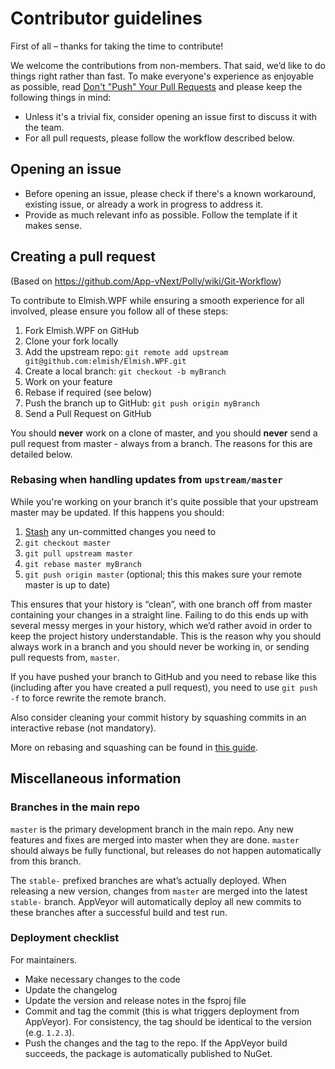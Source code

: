 Contributor guidelines
======================

First of all – thanks for taking the time to contribute!

We welcome the contributions from non-members. That said, we’d like to do things right rather than fast. To make everyone's experience as enjoyable as possible, read [Don't "Push" Your Pull Requests](https://www.igvita.com/2011/12/19/dont-push-your-pull-requests/) and please keep the following things in mind:

- Unless it's a trivial fix, consider opening an issue first to discuss it with the team.
- For all pull requests, please follow the workflow described below.

Opening an issue
----------------

- Before opening an issue, please check if there's a known workaround, existing issue, or already a work in progress to address it.
- Provide as much relevant info as possible. Follow the template if it makes sense.

Creating a pull request
-----------------------

(Based on https://github.com/App-vNext/Polly/wiki/Git-Workflow)

To contribute to Elmish.WPF while ensuring a smooth experience for all involved, please ensure you follow all of these steps:

1. Fork Elmish.WPF on GitHub
2. Clone your fork locally
3. Add the upstream repo: `git remote add upstream git@github.com:elmish/Elmish.WPF.git`
4. Create a local branch: `git checkout -b myBranch`
5. Work on your feature
6. Rebase if required (see below)
7. Push the branch up to GitHub: `git push origin myBranch`
8. Send a Pull Request on GitHub

You should **never** work on a clone of master, and you should **never** send a pull request from master - always from a branch. The reasons for this are detailed below.

### Rebasing when handling updates from `upstream/master`

While you're working on your branch it's quite possible that your upstream master may be updated. If this happens you should:

1. [Stash](https://git-scm.com/book/en/v2/Git-Tools-Stashing-and-Cleaning) any un-committed changes you need to
2. `git checkout master`
3. `git pull upstream master`
4. `git rebase master myBranch`
5.  `git push origin master` (optional; this this makes sure your remote master is up to date)

This ensures that your history is “clean”, with one branch off from master containing your changes in a straight line. Failing to do this ends up with several messy merges in your history, which we’d rather avoid in order to keep the project history understandable. This is the reason why you should always work in a branch and you should never be working in, or sending pull requests from, `master`.

If you have pushed your branch to GitHub and you need to rebase like this (including after you have created a pull request), you need to use `git push -f` to force rewrite the remote branch.

Also consider cleaning your commit history by squashing commits in an interactive rebase (not mandatory).

More on rebasing and squashing can be found in [this guide](https://robots.thoughtbot.com/git-interactive-rebase-squash-amend-rewriting-history).

Miscellaneous information
-------------------------

### Branches in the main repo

`master` is the primary development branch in the main repo. Any new features and fixes are merged into master when they are done. `master` should always be fully functional, but releases do not happen automatically from this branch.

The  `stable-` prefixed branches are what’s actually deployed. When releasing a new version, changes from `master` are merged into the latest `stable-` branch. AppVeyor will automatically deploy all new commits to these branches after a successful build and test run.

### Deployment checklist

For maintainers.

* Make necessary changes to the code
* Update the changelog
* Update the version and release notes in the fsproj file
* Commit and tag the commit (this is what triggers deployment from  AppVeyor). For consistency, the tag should be identical to the version  (e.g. `1.2.3`).
* Push the changes and the tag to the repo. If the AppVeyor build succeeds, the package is automatically published to NuGet.
